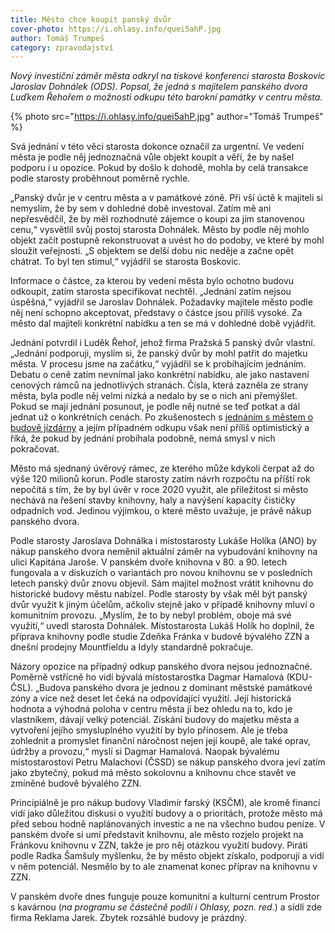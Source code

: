 ```yaml
---
title: Město chce koupit panský dvůr
cover-photo: https://i.ohlasy.info/quei5ahP.jpg
author: Tomáš Trumpeš
category: zpravodajství
---
```


*Nový investiční záměr města odkryl na tiskové konferenci starosta Boskovic Jaroslav Dohnálek (ODS). Popsal, že jedná s majitelem panského dvora Luďkem Řehořem o možnosti odkupu této barokní památky v centru města.*

{% photo src="https://i.ohlasy.info/quei5ahP.jpg" author="Tomáš Trumpeš" %}

Svá jednání v této věci starosta dokonce označil za urgentní. Ve vedení města je podle něj jednoznačná vůle objekt koupit a věří, že by našel podporu i u opozice. Pokud by došlo k dohodě, mohla by celá transakce podle starosty proběhnout poměrně rychle.

„Panský dvůr je v centru města a v památkové zóně. Při vší úctě k majiteli si nemyslím, že by sem v dohledné době investoval. Zatím mě ani nepřesvědčil, že by měl rozhodnuté zájemce o koupi za jím stanovenou cenu,“ vysvětlil svůj postoj starosta Dohnálek. Město by podle něj mohlo objekt začít postupně rekonstruovat a uvést ho do podoby, ve které by mohl sloužit veřejnosti. „S objektem se delší dobu nic neděje a začne opět chátrat. To byl ten stimul,“ vyjádřil se starosta Boskovic.

Informace o částce, za kterou by vedení města bylo ochotno budovu odkoupit, zatím starosta specifikovat nechtěl. „Jednání zatím nejsou úspěšná,“ vyjádřil se Jaroslav Dohnálek. Požadavky majitele město podle něj není schopno akceptovat, představy o částce jsou příliš vysoké. Za město dal majiteli konkrétní nabídku a ten se má v dohledné době vyjádřit.

Jednání potvrdil i Luděk Řehoř, jehož firma Pražská 5 panský dvůr vlastní. „Jednání podporuji, myslím si, že panský dvůr by mohl patřit do majetku města. V procesu jsme na začátku,“ vyjádřil se k probíhajícím jednáním. Debatu o ceně zatím nevnímal jako konkrétní nabídku, ale jako nastavení cenových rámců na jednotlivých stranách. Čísla, která zazněla ze strany města, byla podle něj velmi nízká a nedalo by se o nich ani přemýšlet. Pokud se mají jednání posunout, je podle něj nutné se teď potkat a dál jednat už o konkrétních cenách. Po zkušenostech s [jednáním s městem o budově jízdárny](https://ohlasy.info/clanky/2017/09/hala-susilova.html) a jejím případném odkupu však není příliš optimistický a říká, že pokud by jednání probíhala podobně, nemá smysl v nich pokračovat.

Město má sjednaný úvěrový rámec, ze kterého může kdykoli čerpat až do výše 120 milionů korun. Podle starosty zatím návrh rozpočtu na příští rok nepočítá s tím, že by byl úvěr v roce 2020 využit, ale příležitost si město nechává na řešení stavby knihovny, haly a navýšení kapacity čističky odpadních vod. Jedinou výjimkou, o které město uvažuje, je právě nákup panského dvora.

Podle starosty Jaroslava Dohnálka i místostarosty Lukáše Holíka (ANO) by nákup panského dvora neměnil aktuální záměr na vybudování knihovny na ulici Kapitána Jaroše. V panském dvoře knihovna v 80. a 90. letech fungovala a v diskuzích o variantách pro novou knihovnu se v posledních letech panský dvůr znovu objevil. Sám majitel možnost vrátit knihovnu do historické budovy městu nabízel. Podle starosty by však měl být panský dvůr využit k jiným účelům, ačkoliv stejně jako v případě knihovny mluví o komunitním provozu. „Myslím, že to by nebyl problém, oboje má své využití,“ uvedl starosta Dohnálek. Místostarosta Lukáš Holík ho doplnil, že příprava knihovny podle studie Zdeňka Fránka v budově bývalého ZZN a dnešní prodejny Mountfieldu a Idyly standardně pokračuje.

Názory opozice na případný odkup panského dvora nejsou jednoznačné. Poměrně vstřícně ho vidí bývalá místostarostka Dagmar Hamalová (KDU-ČSL). „Budova panského dvora je jednou z dominant městské památkové zóny a více než deset let čeká na odpovídající využití. Její historická hodnota a výhodná poloha v centru města jí bez ohledu na to, kdo je vlastníkem, dávají velký potenciál. Získání budovy do majetku města  a vytvoření  jejího smysluplného využití by bylo přínosem. Ale je třeba zohlednit a promyslet finanční náročnost nejen její koupě, ale také oprav, údržby a provozu,“ myslí si Dagmar Hamalová. Naopak bývalému místostarostovi Petru Malachovi (ČSSD) se nákup panského dvora jeví zatím jako zbytečný, pokud má město sokolovnu a knihovnu chce stavět ve zmíněné budově bývalého ZZN.

Principiálně je pro nákup budovy Vladimír farský (KSČM), ale kromě financí vidí jako důležitou diskusi o využití budovy a o prioritách, protože město má před sebou hodně naplánovaných investic a ne na všechno budou peníze. V panském dvoře si umí představit knihovnu, ale město rozjelo projekt na Fránkovu knihovnu v ZZN, takže je pro něj otázkou využití budovy. Piráti podle Radka Šamšuly myšlenku, že by město objekt získalo, podporují a vidí v něm potenciál. Nesmělo by to ale znamenat konec příprav na knihovnu v ZZN.

V panském dvoře dnes funguje pouze komunitní a kulturní centrum Prostor s kavárnou (*na programu se částečně podílí i Ohlasy, pozn. red.*) a sídlí zde firma Reklama Jarek. Zbytek rozsáhlé budovy je prázdný.
